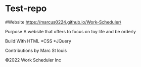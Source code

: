 # Test-repo


#Website https://marcus0224.github.io/Work-Scheduler/


Purpose
A website that offers to focus on toy life and be orderly 

Build With
HTML *CSS *JQuery


Contributions
 by Marc St louis

©️2022 Work Scheduler Inc

